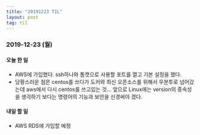 ```yaml
---
title: "20191223 TIL"
layout: post
tag: til
---
```


### 2019-12-23 (월)
#### 오늘 한 일  
- AWS에 가입했다. ssh하나와 톰캣으로 사용할 포트를 열고 기본 설정을 했다.
- 당황스러운 점은 centos를 쓰다가 도커와 최신 오픈소스를 위해서 우분투로 넘어갔는데 aws에서 다시 centos를 쓰고있는 것... 앞으로 Linux에는 version의 종속성을 생각하기 보다는 명령어의 기능과 보안을 신경써야 겠다.


#### 내일 할 일
- AWS RDS에 가입할 예정


